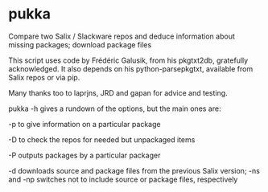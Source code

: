 pukka
===========

Compare two Salix / Slackware repos and deduce information about missing packages; download package files

This script uses code by Frédéric Galusik, from his pkgtxt2db, gratefully acknowledged. It also depends on his python-parsepkgtxt, available from Salix repos or via pip.

Many thanks too to laprjns, JRD and gapan for advice and testing.

pukka -h gives a rundown of the options, but the main ones are:

-p to give information on a particular package

-D to check the repos for needed but unpackaged items

-P outputs packages by a particular packager 

-d downloads source and package files from the previous Salix version; -ns and -np switches not to 
include source or package files, respectively
